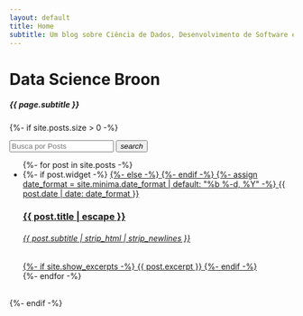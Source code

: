 ```yaml
---
layout: default
title: Home
subtitle: Um blog sobre Ciência de Dados, Desenvolvimento de Software e tecnologias recentes 
---
```

<div data-router-view="name" class="home">
  <h1 class="post-home-title">Data Science Broon</h1>
  <h5 class="post-home-subtitle"> {{ page.subtitle }} </h5>

  {%- if site.posts.size > 0 -%}
  <form action="{{site.baseurl}}/search.html" method="get">
    <div class="searchBox">
      <input class="searchInput" type="text" id="search-box" name="query" placeholder="Busca por Posts">
         <button class="searchButton">
            <i class="material-icons">search</i>
          </button>
    </div>
  </form>
  <article class="post h-entry" itemscope itemtype="http://schema.org/BlogPosting">
    <ul class="post-list">
      {%- for post in site.posts -%}
        <li class="post-li">
          {%- if post.widget -%}
          <a class="post-link" href="{{ post.url | relative_url }}" target="_blank"> 
          {%- else -%}
          <a class="post-link" href="{{ post.url | relative_url }}">
          {%- endif -%}
            {%- assign date_format = site.minima.date_format | default: "%b %-d, %Y" -%}
            <span>{{ post.date | date: date_format }}</span>
            <h3> {{ post.title | escape }} </h3>
            <h6> {{ post.subtitle | strip_html | strip_newlines }} </h6>
            {%- if site.show_excerpts -%}
              {{ post.excerpt }}
            {%- endif -%}
          </a>
        </li>
      {%- endfor -%}
    </ul>
    <br>
  </article>
  {%- endif -%}
</div>